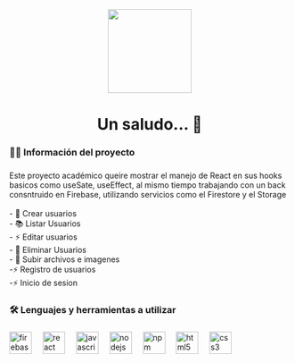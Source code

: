 <div align="center">
  <img height="150" src="https://encrypted-tbn0.gstatic.com/images?q=tbn:ANd9GcQq2ay37_Zr6khUJiFqoK1djTvQBDcZWLQsKOX8lHFhFQ&s"  />
</div>

###


<h1 align="center">Un saludo... 👋</h1>

###

<h3 align="left">👩‍💻  Información del proyecto</h3>

###

<p align="left">Este proyecto académico queire mostrar el manejo de React en sus hooks basicos como useSate, useEffect, al mismo tiempo trabajando con un back consntruido en Firebase, utilizando servicios como el Firestore y el Storage<br><br>- 🔭 Crear usuarios<br>- 📚 Listar Usuarios<br>- ⚡ Editar usuarios<br>- 🔭 Eliminar Usuarios<br>- 🔭 Subir archivos e imagenes<br>-⚡ Registro de usuarios<br>-⚡ Inicio de sesion</p>

###

<h3 align="left">🛠 Lenguajes y herramientas a utilizar</h3>

###

<div align="left">
  <img src="https://cdn.jsdelivr.net/gh/devicons/devicon/icons/firebase/firebase-plain-wordmark.svg" height="40" alt="firebase logo"  />
  <img width="12" />
  <img src="https://cdn.jsdelivr.net/gh/devicons/devicon/icons/react/react-original.svg" height="40" alt="react logo"  />
  <img width="12" />
  <img src="https://cdn.jsdelivr.net/gh/devicons/devicon/icons/javascript/javascript-original.svg" height="40" alt="javascript logo"  />
  <img width="12" />
  <img src="https://cdn.jsdelivr.net/gh/devicons/devicon/icons/nodejs/nodejs-original.svg" height="40" alt="nodejs logo"  />
  <img width="12" />
  <img src="https://cdn.jsdelivr.net/gh/devicons/devicon/icons/npm/npm-original-wordmark.svg" height="40" alt="npm logo"  />
  <img width="12" />
  <img src="https://cdn.jsdelivr.net/gh/devicons/devicon/icons/html5/html5-original.svg" height="40" alt="html5 logo"  />
  <img width="12" />
  <img src="https://cdn.jsdelivr.net/gh/devicons/devicon/icons/css3/css3-original.svg" height="40" alt="css3 logo"  />
</div>

###